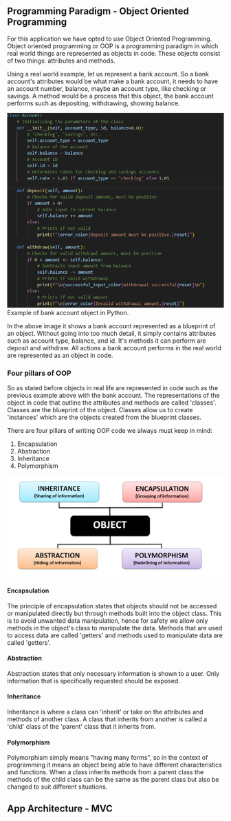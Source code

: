 ## Programming Paradigm - Object Oriented Programming
For this application we have opted to use Object Oriented Programming. Object oriented programming or OOP is a programming paradigm in which real world things are represented as objects in code. These objects consist of two things: attributes and methods. 

Using a real world example, let us represent a bank account. So a bank account's attributes would be what make a bank account, it needs to have an account number, balance, maybe an account type, like checking or savings. A method would be a process that this object, the bank account performs such as depositing, withdrawing, showing balance. 

![bank account example](./images/OOP_example_bank_account.png)
Example of bank account object in Python.

In the above image it shows a bank account represented as a blueprint of an object. Without going into too much detail, it simply contains attributes such as account type, balance, and id. It's methods it can perform are deposit and withdraw. All actions a bank account performs in the real world are represented as an object in code.

### Four pillars of OOP

So as stated before objects in real life are represented in code such as the previous example above with the bank account. The representations of the object in code that outline the attributes and methods are called 'classes'. Classes are the blueprint of the object. Classes allow us to create 'instances' which are the objects created from the blueprint classes.

There are four pillars of writing OOP code we always must keep in mind:

1. Encapsulation
2. Abstraction
3. Inheritance
4. Polymorphism

![Four pillars of OOP](./images/OOP_pillars.jpg)

#### Encapsulation

The principle of encapsulation states that objects should not be accessed or manipulated directly but through methods built into the object class. This is to avoid unwanted data manipulation, hence for safety we allow only methods in the object's class to manipulate the data. Methods that are used to access data are called 'getters' and methods used to manipulate data are called 'getters'.

#### Abstraction

Abstraction states that only necessary information is shown to a user. Only information that is specifically requested should be exposed.

#### Inheritance

Inheritance is where a class can 'inherit' or take on the attributes and methods of another class. A class that inherits from another is called a 'child' class of the 'parent' class that it inherits from.

#### Polymorphism

Polymorphism simply means "having many forms", so in the context of programming it means an object being able to have different characteristics and functions. When a class inherits methods from a parent class the methods of the child class can be the same as the parent class but also be changed to suit different situations.

## App Architecture - MVC